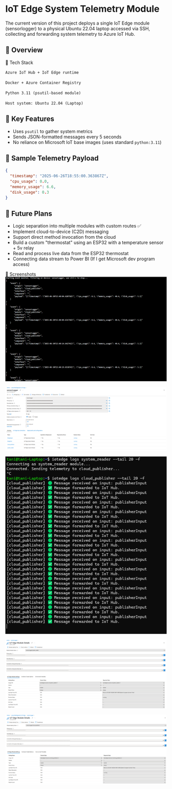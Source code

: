 # IoT Edge System Telemetry Module

The current version of this project deploys a single IoT Edge module (sensorlogger) to a physical Ubuntu 22.04 laptop accessed via SSH, collecting and forwarding system telemetry to Azure IoT Hub.

## 📌 Overview
🔧 Tech Stack

    Azure IoT Hub + IoT Edge runtime

    Docker + Azure Container Registry

    Python 3.11 (psutil-based module)

    Host system: Ubuntu 22.04 (Laptop)

## 🔧 Key Features

- Uses `psutil` to gather system metrics
- Sends JSON-formatted messages every 5 seconds
- No reliance on Microsoft IoT base images (uses standard `python:3.11`)


## 🔁 Sample Telemetry Payload
```json
{
  "timestamp": "2025-06-26T18:55:00.363867Z",
  "cpu_usage": 0.0,
  "memory_usage": 6.6,
  "disk_usage": 0.3
}
```
## 🚧 Future Plans

- Logic separation into multiple modules with custom routes ✅
- Implement cloud-to-device (C2D) messaging
- Support direct method invocation from the cloud
- Build a custom "thermostat" using an ESP32 with a temperature sensor + 5v relay
- Read and process live data from the ESP32 thermostat
- Connecting data stream to Power BI (If I get Microsoft dev program access)





📸 Screenshots
![Event Stream](azure-edge-telemetry/screenshots/azure-cli-stream.png)

![Device Status](azure-edge-telemetry/screenshots/sensorLogger-device.png)

![Module Logs](azure-edge-telemetry/screenshots/reader-and-publisher-logs.png)

![system_reader](azure-edge-telemetry/screenshots/system_reader.png)

![cloud_publisher](azure-edge-telemetry/screenshots/cloud_publisher.png)
